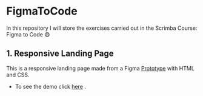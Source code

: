# FigmaToCode
In this repository I will store the exercises carried out in the Scrimba Course: Figma to Code :smile:

## 1.  Responsive Landing Page
This is a responsive landing page made from a Figma [Prototype](https://www.figma.com/file/DuAbhGgvlxDxdA1AlczSmW/A-Simple-Landing-Page?node-id=0%3A1) with HTML and CSS. 
- To see the demo click [here](https://rf1pn.csb.app/) .
